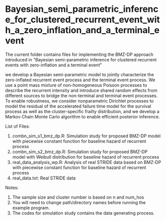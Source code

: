 # Bayesian_semi_parametric_inference_for_clustered_recurrent_event_with_a_zero_inflation_and_a_terminal_event
The current folder contains files for implementing the BMZ-DP approach introduced in "Bayesian semi-parametric inference for clustered recurrent events with zero-inflation and a terminal event"

we develop a Bayesian semi-parametric model to jointly characterize the zero-inflated recurrent event process and the terminal event process. We use a point mass mixture of non-homogeneous Poisson processes to describe the recurrent intensity and introduce shared random effects from different sources to bridge the non-terminal and terminal event processes. To enable robustness, we consider nonparametric Dirichlet processes to model the residual of the accelerated failure time model for the survival process as well as the cluster-specific frailty distribution, and we develop a Markov Chain Monte Carlo algorithm to enable efficient posterior inference.


List of Files:
1) combn_sim_s1_bmz_dp.R: Simulation study for proposed BMZ-DP model with piecewise constant function for baseline hazard of recurrent process
2) combn_sim_s2_bmz_dp.R: Simulation study for proposed BMZ-DP model with Weibull distribution for baseline hazard of recurrent process
3) real_data_analysis_wp.R: Analysis of real STRIDE data based on BMZ-DP with piecewise constant function for baseline hazard of recurrent process
4) real_data.txt: Real STRIDE data

Notes: 
1) The sample size and cluster number is based on n and num_hos
2) You will need to change path/directory names before running the example program. 
3) The codes for simulation study contains the data generating process. 
